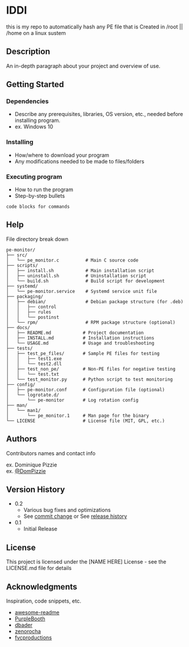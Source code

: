 # IDDI
this is my repo to automatically hash any PE file that is Created in /root || /home on a linux sustem

## Description

An in-depth paragraph about your project and overview of use.

## Getting Started

### Dependencies

* Describe any prerequisites, libraries, OS version, etc., needed before installing program.
* ex. Windows 10

### Installing

* How/where to download your program
* Any modifications needed to be made to files/folders

### Executing program

* How to run the program
* Step-by-step bullets
```
code blocks for commands
```

## Help

File directory break down 
```text
pe-monitor/
├── src/
│   └── pe_monitor.c          # Main C source code
├── scripts/
│   ├── install.sh            # Main installation script
│   ├── uninstall.sh          # Uninstallation script
│   └── build.sh              # Build script for development
├── systemd/
│   └── pe-monitor.service    # Systemd service unit file
├── packaging/
│   ├── debian/               # Debian package structure (for .deb)
│   │   ├── control
│   │   ├── rules
│   │   └── postinst
│   └── rpm/                  # RPM package structure (optional)
├── docs/
│   ├── README.md            # Project documentation
│   ├── INSTALL.md           # Installation instructions
│   └── USAGE.md             # Usage and troubleshooting
├── tests/
│   ├── test_pe_files/       # Sample PE files for testing
│   │   ├── test1.exe
│   │   └── test2.dll
│   ├── test_non_pe/         # Non-PE files for negative testing
│   │   └── test.txt
│   └── test_monitor.py      # Python script to test monitoring
├── config/
│   ├── pe-monitor.conf      # Configuration file (optional)
│   └── logrotate.d/
│       └── pe-monitor       # Log rotation config
├── man/
│   └── man1/
│       └── pe_monitor.1     # Man page for the binary
└── LICENSE                  # License file (MIT, GPL, etc.)
```

## Authors

Contributors names and contact info

ex. Dominique Pizzie  
ex. [@DomPizzie](https://twitter.com/dompizzie)

## Version History

* 0.2
    * Various bug fixes and optimizations
    * See [commit change]() or See [release history]()
* 0.1
    * Initial Release

## License

This project is licensed under the [NAME HERE] License - see the LICENSE.md file for details

## Acknowledgments

Inspiration, code snippets, etc.
* [awesome-readme](https://github.com/matiassingers/awesome-readme)
* [PurpleBooth](https://gist.github.com/PurpleBooth/109311bb0361f32d87a2)
* [dbader](https://github.com/dbader/readme-template)
* [zenorocha](https://gist.github.com/zenorocha/4526327)
* [fvcproductions](https://gist.github.com/fvcproductions/1bfc2d4aecb01a834b46)
